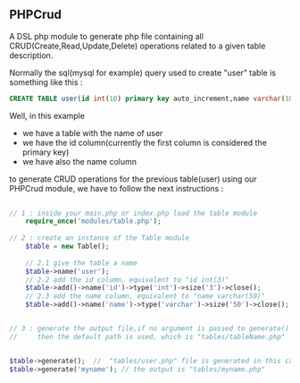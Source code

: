 ## PHPCrud
A DSL php module to generate php file containing all CRUD(Create,Read,Update,Delete) operations related to a given table description. 

Normally the sql(mysql for example) query used to create  "user" table is something like this :
​
```sql
CREATE TABLE user(id int(10) primary key auto_increment,name varchar(100));
```
Well, in this example
* we have a table with the name of user 
* we have the id column(currently the first column is considered the primary key)
* we have also the name column


to generate CRUD operations for the previous table(user) using our PHPCrud module, we have to follow the next instructions : 



```php
​
// 1 : inside your main.php or index.php load the table module    
    require_once('modules/table.php');
    
// 2 : create an instance of the Table module
    $table = new Table();
    
	// 2.1 give the table a name 
	$table->name('user');
	// 2.2 add the id column, equivalent to "id int(3)"
	$table->add()->name('id')->type('int')->size('3')->close();  
	// 2.3 add the name column, equivalent to "name varchar(50)"
	$table->add()->name('name')->type('varchar')->size('50')->close();


// 3 : generate the output file,if no argument is passed to generate() method 	 
//     then the default path is used, which is "tables/tableName.php"


$table->generate();  //  "tables/user.php" file is generated in this case because the name of table is user
$table->generate('myname'); // the output is "tables/myname.php"
```  
